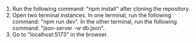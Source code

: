 1. Run the following command: "npm install" after cloning the repository.
2. Open two terminal instances. In one terminal, run the following command: "npm run dev". In the other terminal, run the following command: "json-server -w db.json".
3. Go to "localhost:5173" in the browser.
